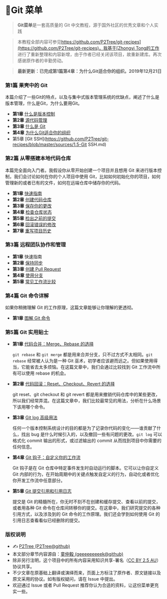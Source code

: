 # 🥡Git 菜单

> **Git菜单**是一套高质量的 Git 中文教程，源于国外社区的优秀文章和个人实践

> 本教程全部内容可参见[https://github.com/P2Tree/git-recipes](https://github.com/P2Tree/git-recipes)，我基于[Zhongyi Tong的工作](https://github.com/geeeeeeeeek/git-recipes)进行了重新整理和内容新增，由于作者已经关闭该项目，故重新建库。再次感谢原作者的辛勤劳动。

> **最新更新：已完成第1篇第4章：为什么Git适合你的组织。2019年12月21日**

### 第1篇 果壳中的 Git

本篇介绍了一些Git的特点，以及与集中式版本管理系统的优缺点，阐述了什么是版本管理，什么是Git，为什么要用Git。

- **第1章** [什么是版本控制](https://github.com/P2Tree/git-recipes/blob/master/sources/1.1-什么是版本控制.md)
- **第2章** [源代码管理](https://github.com/P2Tree/git-recipes/blob/master/sources/1.2-源代码管理.md)
- **第3章** [什么是 Git](https://github.com/P2Tree/git-recipes/blob/master/sources/1.3-什么是Git.md)
- **第4章** [为什么Git适合你的组织](https://github.com/P2Tree/git-recipes/blob/master/sources/1.4-为什么Git适合你的组织.md)
- 第5章 [Git SSH](https://github.com/P2Tree/git-recipes/blob/master/sources/1.5-Git SSH.md)

### 第2篇 从零搭建本地代码仓库

本篇完全面向入门者。我假设你从零开始创建一个项目并且想用 Git 来进行版本控制，我们会讨论如何在你的个人项目中使用 Git，比如如何初始化你的项目，如何管理新的或者已有的文件，如何在远端仓库中储存你的代码。

- **第1章** [快速指南](https://github.com/P2Tree/git-recipes/blob/master/sources/2.1-Git%E7%AE%80%E6%98%93%E6%8C%87%E5%8D%97(%E4%B8%8A).md)
- **第2章** [创建代码仓库](https://github.com/P2Tree/git-recipes/blob/master/sources/2.2-%E5%88%9B%E5%BB%BA%E4%BB%A3%E7%A0%81%E4%BB%93%E5%BA%93.md)
- **第3章** [保存你的更改](https://github.com/P2Tree/git-recipes/blob/master/sources/2.3-%E4%BF%9D%E5%AD%98%E4%BD%A0%E7%9A%84%E6%9B%B4%E6%94%B9.md)
- **第4章** [检查仓库状态](https://github.com/P2Tree/git-recipes/blob/master/sources/2.4-%E6%9F%A5%E7%9C%8B%E4%BB%93%E5%BA%93%E7%8A%B6%E6%80%81.md)
- **第5章** [检出之前的提交](https://github.com/P2Tree/git-recipes/blob/master/sources/2.5-%E6%A3%80%E5%87%BA%E4%BB%A5%E5%89%8D%E7%9A%84%E6%8F%90%E4%BA%A4.md)
- **第6章** [回滚错误的修改](https://github.com/P2Tree/git-recipes/blob/master/sources/2.6-%E5%9B%9E%E6%BB%9A%E9%94%99%E8%AF%AF%E7%9A%84%E4%BF%AE%E6%94%B9.md)
- **第7章** [重写项目历史](https://github.com/P2Tree/git-recipes/blob/master/sources/2.7-%E9%87%8D%E5%86%99%E9%A1%B9%E7%9B%AE%E5%8E%86%E5%8F%B2.md)

### 第3篇 远程团队协作和管理

- **第1章** 快速指南
- **第2章** [保持同步](https://github.com/P2Tree/git-recipes/blob/master/sources/3.2-%E4%BF%9D%E6%8C%81%E4%BB%A3%E7%A0%81%E5%90%8C%E6%AD%A5.md)
- **第3章** [创建 Pull Request](https://github.com/P2Tree/git-recipes/blob/master/sources/3.3-%E5%88%9B%E5%BB%BAPullRequest.md)
- **第4章** [使用分支](https://github.com/P2Tree/git-recipes/blob/master/sources/3.4-%E4%BD%BF%E7%94%A8%E5%88%86%E6%94%AF.md)
- **第5章** [常见工作流比较](https://github.com/P2Tree/git-recipes/blob/master/sources/3.5-%E5%B8%B8%E8%A7%81%E5%B7%A5%E4%BD%9C%E6%B5%81%E6%AF%94%E8%BE%83.md)

### 第4篇 Git 命令详解

如果你稍微理解 Git 的工作原理，这篇文章能够让你理解的更透彻。

- **第1章** [图解 Git 命令](https://github.com/P2Tree/git-recipes/blob/master/sources/4-Git%E5%9B%BE%E8%A7%A3.md)

### 第5篇 Git 实用贴士

- **第1章** [代码合并：Merge、Rebase 的选择](https://github.com/P2Tree/git-recipes/blob/master/sources/5.1-%E4%BB%A3%E7%A0%81%E5%90%88%E5%B9%B6Merge%E8%BF%98%E6%98%AFRebase.md)

  `git rebase` 和 `git merge` 都是用来合并分支，只不过方式不太相同。`git rebase` 经常被人认为是一种 Git 巫术，初学者应该避而远之。但如果使用得当，它能省去太多烦恼。在这篇文章中，我们会通过比较找到 Git 工作流中所有可以使用 rebase 的机会。

- **第2章** [代码回滚：Reset、Checkout、Revert 的选择](https://github.com/P2Tree/git-recipes/blob/master/sources/5.2-%E5%9B%9E%E6%BB%9A%E5%91%BD%E4%BB%A4Reset%E3%80%81Checkout%E3%80%81Revert%E8%BE%A8%E6%9E%90.md)

  git reset、git checkout 和 git revert 都是用来撤销代码仓库中的某些更改，所以我们经常弄混。在这篇文章中，我们比较最常见的用法，分析在什么场景下该用哪个命令。

- **第3章** [Git log 高级用法](https://github.com/P2Tree/git-recipes/blob/master/sources/5.3-Git_log%E9%AB%98%E7%BA%A7%E7%94%A8%E6%B3%95.md)

  任何一个版本控制系统设计的目的都是为了记录你代码的变化——谁贡献了什么，找出 bug 是什么时候引入的，以及撤回一些有问题的更改。`git log` 可以格式化 commit 输出的形式，或过滤输出的 commit 从而找到项目中你需要的任何信息。

- **第4章** [Git 钩子：自定义你的工作流](https://github.com/P2Tree/git-recipes/blob/master/sources/5.4-Git%E9%92%A9%E5%AD%90.md)

  Git 钩子是在 Git 仓库中特定事件发生时自动运行的脚本。它可以让你自定义 Git 内部的行为，在开始周期中的关键点触发自定义的行为，自动化或者优化你开发工作流中任意部分。

- **第5章** [Git 提交引用和引用日志](https://github.com/P2Tree/git-recipes/blob/master/sources/5.5-Git%E6%8F%90%E4%BA%A4%E5%BC%95%E7%94%A8.md)

  提交是 Git 的精髓所在，你无时不刻不在创建和缓存提交、查看以前的提交，或者用各种 Git 命令在仓库间转移你的提交。在这章中，我们研究提交的各种引用方式，以及涉及到的 Git 命令的工作原理。我们还会学到如何使用 Git 的引用日志查看看似已经删除的提交。

### 版权说明

- ✍️ [P2Tree (P2Tree@github)](https://github.com/P2Tree)
- 本文部分章节内容源自：[童仲毅 (geeeeeeeeek@github)](https://github.com/geeeeeeeeek)
- 除非另行注明，这个项目中的所有内容采用知识共享-署名（[CC BY 2.5 AU](http://creativecommons.org/licenses/by/2.5/au/deed.zh)）协议共享。
- 不少文章在原基础上翻译或演绎而来，页面上方标注了原作者、原文链接以及原文采用的协议。如有版权疑问，请在 Issue 中提出。
- 欢迎通过 Issue 或者 Pull Request 推荐你认为合适的资料，让这份菜单更充实一些。
